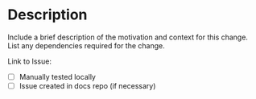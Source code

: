 # Description
Include a brief description of the motivation and context for this change. List any dependencies required for the change.

Link to Issue:

- [ ] Manually tested locally
- [ ] Issue created in docs repo (if necessary)
